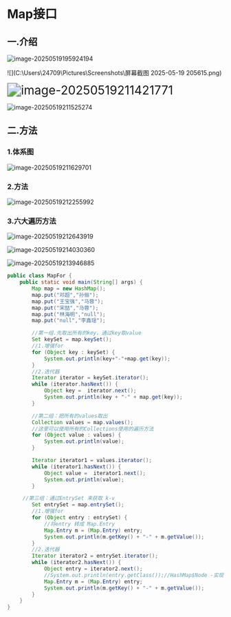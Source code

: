 # Map接口

## 一.介绍

![image-20250519195924194](C:\Users\24709\AppData\Roaming\Typora\typora-user-images\image-20250519195924194.png)

![](C:\Users\24709\Pictures\Screenshots\屏幕截图 2025-05-19 205615.png)

<img src="C:\Users\24709\AppData\Roaming\Typora\typora-user-images\image-20250519211421771.png" alt="image-20250519211421771" style="zoom:200%;" />

![image-20250519211525274](C:\Users\24709\AppData\Roaming\Typora\typora-user-images\image-20250519211525274.png)





## 二.方法

### 1.体系图

![image-20250519211629701](C:\Users\24709\AppData\Roaming\Typora\typora-user-images\image-20250519211629701.png)



### 2.方法

![image-20250519212255992](C:\Users\24709\AppData\Roaming\Typora\typora-user-images\image-20250519212255992.png)



### 3.六大遍历方法

![image-20250519212643919](C:\Users\24709\AppData\Roaming\Typora\typora-user-images\image-20250519212643919.png)

![image-20250519214030360](C:\Users\24709\AppData\Roaming\Typora\typora-user-images\image-20250519214030360.png)

![image-20250519213946885](C:\Users\24709\AppData\Roaming\Typora\typora-user-images\image-20250519213946885.png)



```java
public class MapFor {
    public static void main(String[] args) {
        Map map = new HashMap();
        map.put("邓超","孙俪");
        map.put("王宝强","马蓉");
        map.put("宋喆","马蓉");
        map.put("林海明","null");
        map.put("null","李鑫瑶");

        //第一组.先取出所有的key，通过key取value
        Set keySet = map.keySet();
        //1.增强for
        for (Object key : keySet) {
            System.out.println(key+"-"+map.get(key));
        }
        //2.迭代器
        Iterator iterator = keySet.iterator();
        while (iterator.hasNext()) {
            Object key =  iterator.next();
            System.out.println(key + "-" + map.get(key));
        }

        //第二组：把所有的values取出
        Collection values = map.values();
        //这里可以使用所有的Collections使用的遍历方法
        for (Object value : values) {
            System.out.println(value);
        }

        Iterator iterator1 = values.iterator();
        while (iterator1.hasNext()) {
            Object value =  iterator1.next();
            System.out.println(value);
        }

     //第三组：通过EntrySet 来获取 k-v
        Set entrySet = map.entrySet();
        //1.增强for
        for (Object entry : entrySet) {
            //将entry 转成 Map.Entry
            Map.Entry m = (Map.Entry) entry;
            System.out.println(m.getKey() + "-" + m.getValue());
        }
        //2.迭代器
        Iterator iterator2 = entrySet.iterator();
        while (iterator2.hasNext()) {
            Object entry = iterator2.next();
            //System.out.println(entry.getClass());//HashMap$Node -实现-> Map.Entry (getKey,getValue)
            Map.Entry m = (Map.Entry) entry;
            System.out.println(m.getKey() + "-" + m.getValue());
        }
    }
}
```

